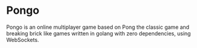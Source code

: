 # Pongo 

Pongo is an online multiplayer game based on Pong the classic game and breaking brick like games written in golang with zero dependencies, using WebSockets. 
